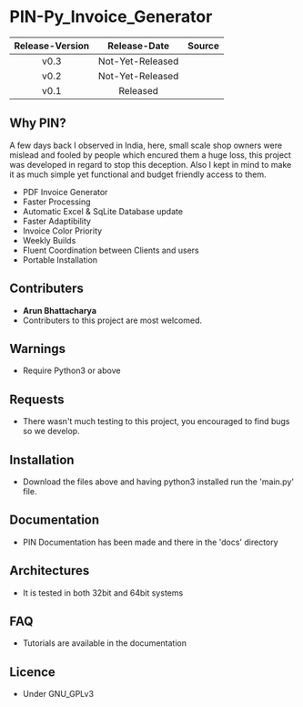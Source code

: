 # PIN-Py_Invoice_Generator

| Release-Version  | Release-Date  | Source |
| :--------------: |:-------------:|:------:|
| v0.3             | Not-Yet-Released |  |
| v0.2             | Not-Yet-Released |  |
| v0.1             | Released |  |

## Why PIN?
A few days back I observed in India, here, small scale shop owners were mislead and fooled by people which encured them a huge loss, this project was developed in regard to stop this deception. Also I kept in mind to make it as much simple yet functional and budget friendly access to them.
- PDF Invoice Generator
- Faster Processing
- Automatic Excel & SqLite Database update
- Faster Adaptibility
- Invoice Color Priority
- Weekly Builds
- Fluent Coordination between Clients and users
- Portable Installation

## Contributers
- <b>Arun Bhattacharya</b>
- Contributers to this project are most welcomed.

## Warnings
- Require Python3 or above

## Requests
- There wasn't much testing to this project, you encouraged to find bugs so we develop.

## Installation
- Download the files above and having python3 installed run the 'main.py' file.

## Documentation
- PIN Documentation has been made and there in the 'docs' directory

## Architectures
- It is tested in both 32bit and 64bit systems

## FAQ
- Tutorials are available in the documentation

## Licence
- Under GNU_GPLv3

